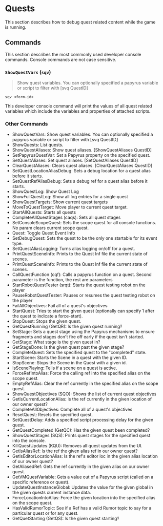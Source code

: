 # Quests
This section describes how to debug quest related content while the game is running.


## Commands
This section describes the most commonly used developer console commands.
Console commands are not case sensitive.


### `ShowQuestVars` (`sqv`)
> Show quest variables. You can optionally specified a papyrus variable or script to filter with [svq QuestID]
```
sqv <form-id>
```
This developer console command will print the values of all quest related variables which include the variables and properties of attached scripts.


### Other Commands
- ShowQuestVars: Show quest variables. You can optionally specified a papyrus variable or script to filter with [svq QuestID]
- ShowQuests: List quests.
- ShowQuestAliases: Show quest aliases. [ShowQuestAliases QuestID]
- SetPapyrusQuestVar: Set a Papyrus property on the specified quest.
- SetQuestAliases: Set quest aliases. [SetQuestAliases QuestID]
- ClearQuestAliases: Clears quest aliases. [ClearQuestAliases QuestID]
- SetQuestLocationAliasDebug: Sets a debug location for a quest alias before it starts.
- SetQuestRefAliasDebug: Sets a debug ref for a quest alias before it starts.
- ShowQuestLog: Show Quest Log
- ShowFullQuestLog: Show all log entries for a single quest
- ShowQuestTargets: Show current quest targets
- MoveToQuestTarget: Move player to current quest target.
- StartAllQuests: Starts all quests
- CompleteAllQuestStages (caqs): Sets all quest stages
- SetConsoleScopeQuest: Sets the scope quest for all console functions. No param clears current scope quest.
- Quest: Toggle Quest Event Info
- SetDebugQuest: Sets the quest to be the only one startable for its event type.
- SetQuestAliasLogging: Turns alias logging on/off for a quest.
- PrintQuestSceneInfo: Prints to the Quest Inf file the current state of scenes.
- PrintQuestSceneInfo: Prints to the Quest Inf file the current state of scenes.
- CallQuestFunction (cqf): Calls a papyrus function on a quest. Second parameter is the function, the rest are parameters
- StartRobotQuestTester (srqt): Starts the quest testing robot on the player
- PauseRobotQuestTester: Pauses or resumes the quest testing robot on the player
- FailAllObjectives: Fail all of a quest's objectives
- StartQuest: Tries to start the given quest (optionally can specify 1 after the quest to indicate a force-start).
- StopQuest: Stops the given quest.
- GetQuestRunning (GetQR): Is the given quest running?
- SetStage: Sets a quest stage using the Papyrus mechanisms to ensure fragments and stages don't fire off early if the quest isn't started.
- GetStage: What stage is the given quest in?
- GetStageDone: Is the given quest past the given stage?
- CompleteQuest: Sets the specified quest to the "completed" state.
- StartScene: Starts the Scene in a quest with the given ID.
- StopScene: Stops the Scene in the Quest with a given id.
- IsScenePlaying: Tells if a scene on a quest is active.
- ForceRefIntoAlias: Force the calling ref into the specified alias on the scope quest.
- EmptyRefAlias: Clear the ref currently in the specified alias on the scope quest.
- ShowQuestObjectives (SQO): Shows the list of current quest objectives
- GetIsCurrentLocationAlias: Is the ref currently in the given location of our owner quest?
- CompleteAllObjectives: Complete all of a quest's objectives
- ResetQuest: Resets the specified quest.
- SetQuestDelay: Adds a specified script processing delay for the given quest.
- GetQuestCompleted (GetQC): Has the given quest been completed?
- ShowQuestStages (SQS): Prints quest stages for the specified quest into the console.
- KillQuestUpdates (KQU): Removes all quest updates from the UI.
- GetIsAliasRef: Is the ref the given alias ref in our owner quest?
- GetIsEditorLocationAlias: Is the ref's editor loc in the given alias location of our owner quest?
- GetAliasedRef: Gets the ref currently in the given alias on our owner quest.
- GetVMQuestVariable: Gets a value out of a Papyrus script (called on a specific reference or quest).
- UpdateQuestInstanceGlobal: Updates the value for the given global in the given quests current instance data.
- ForceLocationIntoAlias: Force the given location into the specified alias on the scope quest.
- HasValidRumorTopic: See if a Ref has a valid Rumor topic to say for a particular quest or for any quest.
- GetQuetStarting (GetQS): Is the given quest starting?
